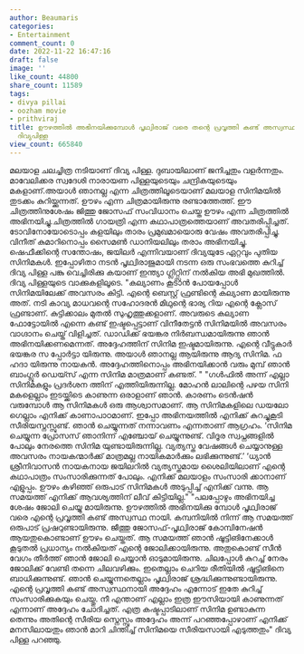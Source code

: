 ```yaml
---
author: Beaumaris
categories:
- Entertainment
comment_count: 0
date: 2022-11-22 16:47:16
draft: false
image: ''
like_count: 44800
share_count: 11589
tags:
- divya pillai
- oozham movie
- prithviraj
title: ഊഴത്തിൽ‌ അഭിനയിക്കുമ്പോൾ പൃഥ്വിരാജ് വരെ തന്റെ പ്രവ‍ൃത്തി കണ്ട് അസ്വസ്ഥനായെന്ന്
  ദിവ്യപിള്ള
view_count: 665840
---
```


മലയാള ചലച്ചിത്ര നടിയാണ് ദിവ്യ പിള്ള. ദുബായിലാണ് ജനിച്ചതും വളര്‍ന്നതും. മാവേലിക്കര സ്വദേശി നാരായണ പിള്ളയുടെയും ചന്ദ്രികയുടെയും മകളാണ്.അയാള്‍ ഞാനല്ല എന്ന ചിത്രത്തിലൂടെയാണ് മലയാള സിനിമയില്‍ തുടക്കം കുറിയ്ക്കുന്നത്. ഊഴം എന്ന ചിത്രമായിരുന്നു രണ്ടാത്തേത്ത്. ഈ ചിത്രത്തിനുശേഷം ജിത്തു ജോസഫ് സംവിധാനം ചെയ്ത ഊഴം എന്ന ചിത്രത്തില്‍ അഭിനയിച്ചു.ചിത്രത്തില്‍ ഗായത്രി എന്ന കഥാപാത്രത്തെയാണ് അവതരിപ്പിച്ചത്. ടോവിനോയോടൊപ്പം കളയിലും താരം പ്രമുഖമായൊരു വേഷം അവതരിപ്പിച്ചു. വിനീത് കുമാറിനൊപ്പം സൈമൺ ഡാനിയലിലും തരാം അഭിനയിച്ചു. ഷെഫീക്കിന്റെ സന്തോഷം, ജയിലർ എന്നിവയാണ് ദിവ്യയുടേ ഏറ്റവും പുതിയ സിനിമകൾ. ഇപ്പോഴിതാ നടൻ പൃഥ്വിരാജുമായി നടന്ന ഒരു സംഭവത്തെ കുറിച്ച് ദിവ്യ പിള്ള പങ്കു വെച്ചിരിക്കു കയാണ് ഇന്ത്യാ ​ഗ്ലിറ്റ്സിന് നൽകിയ അഭി മുഖത്തിൽ. ദിവ്യ പിള്ളയുടെ വാക്കുകളിലൂടെ. "കല്യാണം കൂടാൻ പോയപ്പോൾ സിനിമയിലേക്ക് അവസരം കിട്ടി. എന്റെ ബെസ്റ്റ് ഫ്രണ്ടിന്റെ കല്യാണ മായിരുന്നു അത്. നടി കാവ്യ മാധവന്റെ സഹോദരൻ മിഥുന്റെ ഭാര്യ റിയ എന്റെ ക്ലോസ് ഫ്രണ്ടാണ്. കുട്ടിക്കാലം മുതൽ സുഹൃത്തുക്കളാണ്. അവരുടെ കല്യാണ ഫോട്ടോയിൽ എന്നെ കണ്ട് ഇഷ്ടപ്പെട്ടാണ് വിനീതേട്ടൻ സിനിമയിൽ അവസരം വാ​ഗ്ദാനം ചെയ്ത് വിളിച്ചത്. ഡാഡിക്ക് ഭയങ്കര നിർബന്ധമായിരുന്നു ഞാൻ അഭിനയിക്കണമെന്നത്. അ​ദ്ദേഹത്തിന് സിനിമ ഇഷ്ടമായിരുന്നു. എന്റെ വീട്ടുകാർ ഭയങ്കര സ പ്പോർട്ടാ യിരുന്നു. അയാൾ ഞാനല്ല ആയിരുന്നു ആ​ദ്യ സിനിമ. ഫ​ഹദാ യിരുന്നു നായകൻ. അദ്ദേഹത്തിനൊപ്പം അഭിനയിക്കാൻ വരും മുമ്പ് ഞാൻ ബാം​ഗ്ലൂർ ഡെയ്സ് എന്ന സിനിമ മാത്രമാണ് കണ്ടത്. ​" "ഗൾഫിൽ അന്ന് എല്ലാ സിനിമകളും പ്രദർശന ത്തിന് എത്തിയിരുന്നില്ല. മോഹൻ ലാലിന്റെ പഴയ സിനി മകളെല്ലാം ഇടയ്ക്കിടെ കാണുന്ന ഒരാളാണ് ഞാൻ. കാരണം ടെൻഷൻ വരുമ്പോൾ ആ സിനിമകൾ ഒരു ആശ്വാസമാണ്. ആ സിനിമകളിലെ ഡയലോ​ ഗെല്ലാം എനിക്ക് കാണാപാഠമാണ്. ഇപ്പോ അഭിനയത്തിൽ എനിക്ക് കുറച്ചുകൂടി സീരിയസ്നസ്സുണ്ട്. ഞാൻ ചെയ്യുന്നത് നന്നാവണം എന്നതാണ് ആ​ഗ്രഹം. ‘സിനിമ ചെയ്യുന്ന പ്രോസസ് ഞാനിന്ന് എഞ്ചോയ് ചെയ്യുന്നുണ്ട്. വിദൂര സ്വപ്നങ്ങളിൽ പോലും നേരത്തെ സിനിമ യുണ്ടായിരുന്നില്ല. വ്യത്യസ്ത വേഷങ്ങൾ ചെയ്യാനുള്ള അവസരം നായകന്മാർക്ക് മാത്രമല്ല നായികമാർക്കും ലഭിക്കുന്നുണ്ട്.’ ‘ധ്യാൻ ശ്രീനിവാസൻ നായകനായ ജയിലറിൽ വ്യത്യസ്തമായ ശൈലിയിലാണ് എന്റെ കഥാപാത്രം സംസാരിക്കുന്നത് പോലും. എനിക്ക് മലയാളം സംസാരി ക്കാനാണ് എളുപ്പം. ഊഴം കഴിഞ്ഞ് ഒരുപാട് സിനിമകൾ അടുപ്പിച്ച് എനിക്ക് വന്നു. ആ സമയത്ത് എനിക്ക് ആവശ്യത്തിന് ലീവ് കിട്ടിയില്ല." "പലപ്പോഴും അഭിനയിച്ച ശേഷം ജോലി ചെയ്യു മായിരുന്നു. ഊഴത്തിൽ‌ അഭിനയിക്കു മ്പോൾ പൃഥ്വിരാജ് വരെ എന്റെ പ്രവ‍ൃത്തി കണ്ട് അസ്വസ്ഥ നായി. കമ്പനിയിൽ നിന്ന് ആ സമയത്ത് ഒരുപാട് പ്രഷറുണ്ടായിരുന്നു. ജീത്തു ജോസഫ്-പൃഥ്വിരാജ് കോമ്പിനേഷൻ ആയതുകൊണ്ടാണ് ഊഴം ചെയ്തത്. ആ സമയത്ത് ഞാൻ ഷൂട്ടിങിനേക്കാൾ കൂടുതൽ പ്രധാന്യം നൽകിയത് എന്റെ ജോലിക്കായിരുന്നു. അതുകൊണ്ട് സീൻ വേ​ഗം തീർത്ത് ഞാൻ ജോലി ചെയ്യാൻ ഓടുമായിരുന്നു. ചിലപ്പോൾ കുറച്ച് നേരം ജോലിക്ക് വേണ്ടി തന്നെ ചിലവഴിക്കും. ഇതെല്ലാം ചെറിയ രീതിയിൽ ഷൂട്ടിങിനെ ബാധിക്കുന്നുണ്ട്. ‍ഞാൻ ചെയ്യുന്നതെല്ലാം പൃഥ്വിരാജ് ശ്രദ്ധിക്കുന്നുണ്ടായിരുന്നു. എന്റെ പ്രവൃത്തി കണ്ട് അസ്വസ്ഥനായി അ​ദ്ദേഹം എന്നോട് ഇതേ കുറിച്ച് സംസാരിക്കുകയും ചെയ്തു. നീ എന്താണ് എല്ലാം ഇത്ര ഈസിയായി കാണുന്നത് എന്നാണ് അദ്ദേഹം ചോദിച്ചത്. എത്ര കഷ്ടപ്പാടിലാണ് സിനിമ ഉണ്ടാകുന്ന തെന്നും അതിന്റെ സീരിയ സ്നെസ്സും അദ്ദേഹം അന്ന് പറഞ്ഞപ്പോഴാണ് എനിക്ക് മനസിലായതും ഞാൻ മാറി ചിന്തിച്ച് സിനിമയെ സീരിയസായി എടുത്തതും" ദിവ്യ പിള്ള പറഞ്ഞു.